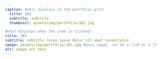 ```yaml
---
caption: #what displays in the portfolio grid:
  title: 101
  subtitle: subtitle
  thumbnail: assets/img/portfolio/101.jpg

#what displays when the item is clicked:
title: 101
subtitle: subtitle lorem ipsum dolor sit amet consectetur.
image: assets/img/portfolio/101.jpg #main image, can be a link or a file in assets/img/portfolio
alt: image alt text
---
```

